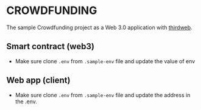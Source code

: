 # CROWDFUNDING

The sample Crowdfunding project as a Web 3.0 application with [thirdweb](https://thirdweb.com/).

## Smart contract (web3)

- Make sure clone `.env` from `.sample-env` file and update the value of env

## Web app (client)

- Make sure clone `.env` from `.sample-env` file and update the address in the .env.
